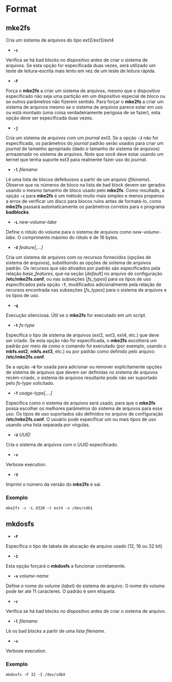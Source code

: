 # Format

## mke2fs

Cria um sistema de arquivos do tipo ext2/ext3/ext4

+ **```-c```**

Verifica se há bad blocks no dispositivo antes de criar o sistema de arquivos. Se esta opção
for especificada duas vezes, será utilizado um teste de leitura-escrita mais lento em vez de
um teste de leitura rápida.

+ **```-F```**

Força o **mke2fs** a criar um sistema de arquivos, mesmo que o dispositivo especificado não
seja uma partição em um dispositivo especial de bloco ou se outros parâmetros não fizerem sentido.
Para forçar o **mke2fs** a criar um sistema de arquivos mesmo se o sistema de arquivos parece
estar em uso ou está montado (uma coisa verdadeiramente perigosa de se fazer), esta opção deve
ser especificada duas vezes.

+ **```-j```**

Cria um sistema de arquivos com um *journal* ext3. Se a opção **```-J```** não for especificada,
os parâmetros do *journal* padrão serão usados para criar um *journal* de tamanho apropriado
(dado o tamanho do sistema de arquivos) armazenado no sistema de arquivos. Note que você deve estar
usando um kernel que tenha suporte ext3 para realmente fazer uso do *journal*.

+ **```-l```** *filename*

Lê uma lista de blocos defeituosos a partir de um arquivo (*filename*). Observe que os números
de bloco na lista de bad block devem ser gerados usando o mesmo tamanho de bloco usado pelo
**mke2fs**. Como resultado, a opção **```-c```** para **mke2fs** é um método muito mais simples
e menos propenso a erros de verificar um disco para blocos ruins antes de formatá-lo, como **mke2fs**
passará automaticamente os parâmetros corretos para o programa **badblocks**.

+ **```-L```** *new-volume-labe*

Define o rótulo do volume para o sistema de arquivos como *new-volume-labe*. O comprimento máximo
do rótulo é de 16 bytes.


+ **```-O```** *feature[,...]*


Cria um sistema de arquivos com os recursos fornecidos (opções de sistema de arquivos), substituindo
as opções de sistema de arquivos padrão. Os recursos que são ativados por padrão são especificados
pela relação *base_features*, que na seção [*default*] no arquivo de configuração **/etc/mke2fs.conf**,
ou nas subseções [*fs_types*] para os tipos de uso especificados pela opção **```-T```**, modificados
adicionalmente pela relação de recursos encontrada nas subseções [*fs_types*] para o sistema de arquivos
e os tipos de uso.

+ **```-q```**

Execução silenciosa. Útil se o **mke2fs** for executado em um script.

+ **```-t```** *fs-type*

Especifica o tipo de sistema de arquivos (ext2, ext3, ext4, etc.) que deve ser criado.
Se esta opção não for especificada, o **mke2fs** escolherá um padrão por meio de como o comando
foi executado (por exemplo, usando o **mkfs.ext2**, **mkfs.ext3**, etc.) ou por padrão como
definido pelo arquivo **/etc/mke2fs.conf**.

Se a opção **```-O```** for usada para adicionar ou remover explicitamente opções de sistema de
arquivos que devem ser definidas no sistema de arquivos recém-criado, o sistema de arquivos
resultante pode não ser suportado pelo *fs-type* solicitado.

+ **```-T```** *usage-type[,...]*

Especifica como o sistema de arquivos será usado, para que o **mke2fs** possa escolher os melhores 
parâmetros do sistema de arquivos para esse uso. Os tipos de uso suportados são definidos no arquivo
de configuração **/etc/mke2fs.conf**. O usuário pode especificar um ou mais tipos de uso usando uma
lista separada por vírgulas.

+ **```-U```** *UUID*

Cria o sistema de arquivos com o UUID especificado.


+ **```-v```**

Verbose execution.


+ **```-V```**

Imprimi o número da versão do **mke2fs** e sai.

### Exemplo

```
mke2fs -c -L d320 -t ext4 -v /dev/sdb1
```



## mkdosfs


+ **```-F```**

Especifica o tipo de tabela de alocação de arquivo usado (12, 16 ou 32 bit)

+ **```-I```**

Esta opção forçará o **mkdosfs** a funcionar corretamente.

+ **```-n```** *volume-name*

Define o nome do volume (*label*) do sistema de arquivo. O nome do volume pode
ter até 11 caracteres. O padrão é sem etiqueta.

+ **```-c```**

Verifica se há bad blocks no dispositivo antes de criar o sistema de arquivo.

+ **```-l```** *filename*

Lê os bad blocks a partir de uma lista  *filename*.

+ **```-v```**

Verbose execution.

### Exemplo

```
mkdosfs -F 32 -I /dev/sdbX
```
